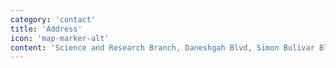 ```yaml
---
category: 'contact'
title: 'Address'
icon: 'map-marker-alt'
content: 'Science and Research Branch, Daneshgah Blvd, Simon Bulivar Blvd, Tehran, Iran'
---
```


